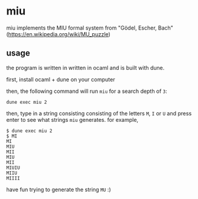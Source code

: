 # miu

miu implements the MIU formal system from "Gödel, Escher, Bach" (https://en.wikipedia.org/wiki/MU_puzzle)

## usage

the program is written in written in ocaml and is built with dune. 

first, install ocaml + dune on your computer 

then, the following command will run `miu` for a search depth of `3`:
``` shell
dune exec miu 2
```
then, type in a string consisting consisting of the letters `M`, `I` or `U`
and press enter to see what strings `miu` generates. for example,

``` shell
$ dune exec miu 2
$ MI
MI
MIU
MII
MIU
MII
MIUIU
MIIU
MIIII
```
have fun trying to generate the string `MU` :)

